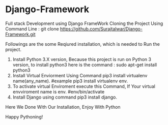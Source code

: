 # Django-Framework
Full stack Development using Django FrameWork
Cloning the Project Using Command Line : git clone https://github.com/Surajtalwar/Django-Framework.git

Followings are the some Reqiured installation, which is needed to Run the project.
1. Install Python 3.X version, Because this project is run  on Python 3 version, to install python3 here is the command : sudo apt-get install python3
2. Install Virtual Enviorment Using Command pip3 install virtualenv name(any_name). #example pip3 install virtualenv env. 
3. To activate virtual Enviroment execute this Command, If Your virtual envviroment name is  env. #env/bin/activate
4. Install Django using command pip3 install django.

Here We Done With Our Installation, Enjoy With Python

Happy Pythoning!
